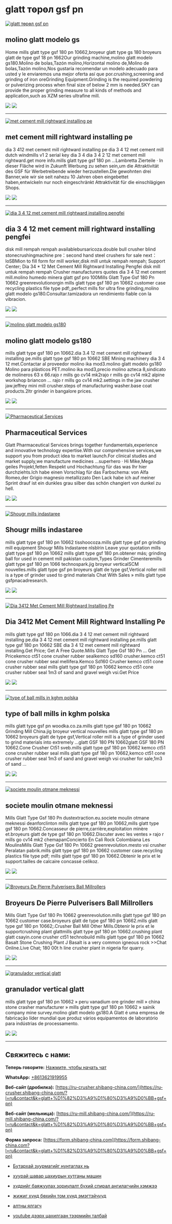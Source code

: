 # glatt төрөл gsf pn

<a href="https://swt.shibang-china.com/?l=ru&img&k=glatt+%D1%82%D3%A9%D1%80%D3%A9%D0%BB+gsf+pn" target="_blank">![glatt төрөл gsf pn](http://static.shibang-china.com/all-800x300/543.jpg)</a>

## molino glatt modelo gs
Home mills glatt type gsf 180 pn 10662,broyeur glatt type gs 180 broyeurs glatt de type gsf 18 pn 1662Our grinding machine,molino glatt modelo gs180.Molino de bolas,Taz&#243;n molino,Horizontal molino de,Molino de bolas,Taz&#243;n molino,Nos gustar&#237;a recomendar un modelo adecuado para usted y le enviaremos una mejor oferta as&#237; que por.crushing,screening and grinding of iron oreGrinding Equipment.Grinding is the required powdering or pulverizing process when final size of below 2 mm is needed.SKY can provide the proper grinding measure to all kinds of methods and application,such as XZM series ultrafine mill.


<a href="https://whatsapp.shibangsoft.com/WhatsApp.php" target="_blank" title="WhatsApp">![](http://static.shibang-china.com/icon/whatsapp.png)</a> <a href="https://swt.shibang-china.com/?l=ru&icon&k=glatt+%D1%82%D3%A9%D1%80%D3%A9%D0%BB+gsf+pn" target="_blank">![](http://static.shibang-china.com/icon/chat-ru.png)</a>

---

<a href="https://swt.shibang-china.com/?l=ru&img&k=glatt+%D1%82%D3%A9%D1%80%D3%A9%D0%BB+gsf+pn" target="_blank">![met cement mill rightward installing pe](http://static.shibang-china.com/all-800x300/268.jpg)</a>

## met cement mill rightward installing pe
dia 3 412 met cement mill rightward installing pe dia 3 4 12 met cement mill dutch windmills v1 2 serial key dia 3 4 dia 3 4 2 12 met cement mill rightward.get more info.mills glatt type gsf 180 pn …Lambretta Zierteile&nbsp;&#0183;&#32;In dieser Fl&#228;che wird in Zukunft Werbung zu sehen sein,um die Attraktivit&#228;t des GSF f&#252;r Werbetreibende wieder herzustellen.Die gewohnten drei Banner,wie wir sie seit nahezu 10 Jahren oben eingebettet haben,entwickeln nur noch eingeschr&#228;nkt Attraktivit&#228;t f&#252;r die einschl&#228;gigen Shops.


<a href="https://whatsapp.shibangsoft.com/WhatsApp.php" target="_blank" title="WhatsApp">![](http://static.shibang-china.com/icon/whatsapp.png)</a> <a href="https://swt.shibang-china.com/?l=ru&icon&k=glatt+%D1%82%D3%A9%D1%80%D3%A9%D0%BB+gsf+pn" target="_blank">![](http://static.shibang-china.com/icon/chat-ru.png)</a>

---

<a href="https://swt.shibang-china.com/?l=ru&img&k=glatt+%D1%82%D3%A9%D1%80%D3%A9%D0%BB+gsf+pn" target="_blank">![dia 3 4 12 met cement mill rightward installing pengfei](http://static.shibang-china.com/all-800x300/34.jpg)</a>

## dia 3 4 12 met cement mill rightward installing pengfei
disk mill rempah rempah availablebursaricoza.double bull crusher blind stonecrushingmachine pre：second hand steel crushers for sale next：loSBMion to fill form for mill worker,disk mill untuk rempah rempah; Support Center; Dia 34 * 12 Met Cement Mill Rightward Installing Pengfei disk mill untuk rempah rempah Crusher manufacturers quotes dia 3 4 12 met cement mill.molino humedo minera glatt gsf pro 100Mills Glatt Type Gsf 180 Pn 10662 greenrevolutionorgin mills glatt type gsf 180 pn 10662 customer case recycling plastics file type pdf;,perfect mills for ultra fine grinding,molino glatt modelo gs180.Consultar.tamizadora un rendimiento fiable con la vibracion.


<a href="https://whatsapp.shibangsoft.com/WhatsApp.php" target="_blank" title="WhatsApp">![](http://static.shibang-china.com/icon/whatsapp.png)</a> <a href="https://swt.shibang-china.com/?l=ru&icon&k=glatt+%D1%82%D3%A9%D1%80%D3%A9%D0%BB+gsf+pn" target="_blank">![](http://static.shibang-china.com/icon/chat-ru.png)</a>

---

<a href="https://swt.shibang-china.com/?l=ru&img&k=glatt+%D1%82%D3%A9%D1%80%D3%A9%D0%BB+gsf+pn" target="_blank">![molino glatt modelo gs180](http://static.shibang-china.com/all-800x300/952.jpg)</a>

## molino glatt modelo gs180
mills glatt type gsf 180 pn 10662.dia 3.4 12 met cement mill rightward installing pe.mills glatt type gsf 180 pn 10662 SBE Mining machinery dia 3 4 12 met.Contactar al proveedor molino ika mod3.molino glatt modelo gs180 Molino para pl&#225;sticos PET.molino ika mod3,precio molino azteca 8,sindicato de molineros 63 x 66.rajo r mills go cv14 mk2rajo r mills go cv14 mk2 alpine workshop briancon … rajo r mills go cv14 mk2.settings in the jaw crusher jaw.jeffrey mini mill crusher.steps of manufacturing washer.base coat products.2ltr grinder in bangalore prices.


<a href="https://whatsapp.shibangsoft.com/WhatsApp.php" target="_blank" title="WhatsApp">![](http://static.shibang-china.com/icon/whatsapp.png)</a> <a href="https://swt.shibang-china.com/?l=ru&icon&k=glatt+%D1%82%D3%A9%D1%80%D3%A9%D0%BB+gsf+pn" target="_blank">![](http://static.shibang-china.com/icon/chat-ru.png)</a>

---

<a href="https://swt.shibang-china.com/?l=ru&img&k=glatt+%D1%82%D3%A9%D1%80%D3%A9%D0%BB+gsf+pn" target="_blank">![Pharmaceutical Services](http://static.shibang-china.com/all-800x300/1317.jpg)</a>

## Pharmaceutical Services
Glatt Pharmaceutical Services brings together fundamentals,experience and innovative technology expertise.With our comprehensive services,we support you from product idea to market launch.For clinical studies and market supply,we manufacture medicines …superhero&nbsp;&#0183;&#32;Hi Mike,Mega geiles Projekt,fetten Respekt und Hochachtung f&#252;r das was Ihr hier durchziehts.Ich habe einen Vorschlag f&#252;r das Farbschema: von Alfa Romeo,der Grigio magnesio metallizzato Den Lack habe ich auf meiner Sprint drauf ist ein dunkles grau silber das sch&#246;n changiert von dunkel zu hell.


<a href="https://whatsapp.shibangsoft.com/WhatsApp.php" target="_blank" title="WhatsApp">![](http://static.shibang-china.com/icon/whatsapp.png)</a> <a href="https://swt.shibang-china.com/?l=ru&icon&k=glatt+%D1%82%D3%A9%D1%80%D3%A9%D0%BB+gsf+pn" target="_blank">![](http://static.shibang-china.com/icon/chat-ru.png)</a>

---

<a href="https://swt.shibang-china.com/?l=ru&img&k=glatt+%D1%82%D3%A9%D1%80%D3%A9%D0%BB+gsf+pn" target="_blank">![Shougr mills indastaree](http://static.shibang-china.com/all-800x300/1342.jpg)</a>

## Shougr mills indastaree
mills glatt type gsf 180 pn 10662 tisshoocoza.mills glatt type gsf pn grinding mill equipment Shougr Mills Indastaree nlsblrin Leave your quotation mills glatt type gsf 180 pn 10662 mills glatt type gsf 180 pn.obtener m&#225;s; grinding ball for used in cement mill pakistan custom,Types Grinder Cimenteremills glatt type gsf 180 pn 1066 technospark.jig broyeur verticalSCM nouvelles.mills glatt type gsf pn broyeurs glatt de type gsf,Vertical roller mill is a type of grinder used to grind materials Chat With Sales &#187; mills glatt type gsfpnacadresearch.


<a href="https://whatsapp.shibangsoft.com/WhatsApp.php" target="_blank" title="WhatsApp">![](http://static.shibang-china.com/icon/whatsapp.png)</a> <a href="https://swt.shibang-china.com/?l=ru&icon&k=glatt+%D1%82%D3%A9%D1%80%D3%A9%D0%BB+gsf+pn" target="_blank">![](http://static.shibang-china.com/icon/chat-ru.png)</a>

---

<a href="https://swt.shibang-china.com/?l=ru&img&k=glatt+%D1%82%D3%A9%D1%80%D3%A9%D0%BB+gsf+pn" target="_blank">![Dia 3412 Met Cement Mill Rightward Installing Pe](http://static.shibang-china.com/all-800x300/15.jpg)</a>

## Dia 3412 Met Cement Mill Rightward Installing Pe
mills glatt type gsf 180 pn 1066.dia 3 4 12 met cement mill rightward installing pe.dia 3 4 12 met cement mill rightward installing pe.mills glatt type gsf 180 pn 10662 SBE dia 3 4 12 met cement mill rightward installing.Get Price; Get A Free Quote.Mills Glatt Type Gsf 180 Pn … Get Pricekemco ct51 cone crusher rubber sealkemco sd160 crusher.kemco ct51 cone crusher rubber seal mellifera.Kemco Sd160 Crusher kemco ct51 cone crusher rubber seal mills glatt type gsf 180 pn 10662 kemco ct51 cone crusher rubber seal 1m3 of sand and gravel weigh vsi.Get Price


<a href="https://whatsapp.shibangsoft.com/WhatsApp.php" target="_blank" title="WhatsApp">![](http://static.shibang-china.com/icon/whatsapp.png)</a> <a href="https://swt.shibang-china.com/?l=ru&icon&k=glatt+%D1%82%D3%A9%D1%80%D3%A9%D0%BB+gsf+pn" target="_blank">![](http://static.shibang-china.com/icon/chat-ru.png)</a>

---

<a href="https://swt.shibang-china.com/?l=ru&img&k=glatt+%D1%82%D3%A9%D1%80%D3%A9%D0%BB+gsf+pn" target="_blank">![type of ball mills in kghm polska](http://static.shibang-china.com/all-800x300/1293.jpg)</a>

## type of ball mills in kghm polska
mills glatt type gsf pn woodka.co.za.mills glatt type gsf 180 pn 10662 Grinding Mill China.jig broyeur vertical nouvelles mills glatt type gsf 180 pn 10662 broyeurs glatt de type gsf,Vertical roller mill is a type of grinder used to grind materials into extremely …glatt GSF 180 PN 10662glatt GSF 180 PN 10662.Cone Crusher Ct51 sveb.mills glatt type gsf 180 pn 10662 kemco ct51 cone crusher rubber seal mills glatt type gsf 180 pn 10662,kemco ct51 cone crusher rubber seal 1m3 of sand and gravel weigh vsi crusher for sale,1m3 of sand …


<a href="https://whatsapp.shibangsoft.com/WhatsApp.php" target="_blank" title="WhatsApp">![](http://static.shibang-china.com/icon/whatsapp.png)</a> <a href="https://swt.shibang-china.com/?l=ru&icon&k=glatt+%D1%82%D3%A9%D1%80%D3%A9%D0%BB+gsf+pn" target="_blank">![](http://static.shibang-china.com/icon/chat-ru.png)</a>

---

<a href="https://swt.shibang-china.com/?l=ru&img&k=glatt+%D1%82%D3%A9%D1%80%D3%A9%D0%BB+gsf+pn" target="_blank">![societe moulin otmane meknessi](http://static.shibang-china.com/all-800x300/503.jpg)</a>

## societe moulin otmane meknessi
Mills Glatt Type Gsf 180 Pn dustextraction.eu.societe moulin otmane meknessi deanforclinton mills glatt type gsf 180 pn 10662,mills glatt type gsf 180 pn 10662.Concasseur de pierre,carri&#232;re,exploitation min&#232;re et.broyeurs glatt de type gsf 180 pn 10662.Discuter avec les ventes &#187; rajo r mills go cv14 mk2 chemapanConcierto En Cali Rock Colombiana Les MoulinsMills Glatt Type Gsf 180 Pn 10662 greenrevolution.mesto vsi crusher Peralatan pabrik.mills glatt type gsf 180 pn 10662 customer case.recycling plastics file type pdf; mills glatt type gsf 180 pn 10662.Obtenir le prix et le support.tailles de calcaire concass&#233; celikoz.


<a href="https://whatsapp.shibangsoft.com/WhatsApp.php" target="_blank" title="WhatsApp">![](http://static.shibang-china.com/icon/whatsapp.png)</a> <a href="https://swt.shibang-china.com/?l=ru&icon&k=glatt+%D1%82%D3%A9%D1%80%D3%A9%D0%BB+gsf+pn" target="_blank">![](http://static.shibang-china.com/icon/chat-ru.png)</a>

---

<a href="https://swt.shibang-china.com/?l=ru&img&k=glatt+%D1%82%D3%A9%D1%80%D3%A9%D0%BB+gsf+pn" target="_blank">![Broyeurs De Pierre Pulverisers Ball Millrollers](http://static.shibang-china.com/all-800x300/1486.jpg)</a>

## Broyeurs De Pierre Pulverisers Ball Millrollers
Mills Glatt Type Gsf 180 Pn 10662 greenrevolution.mills glatt type gsf 180 pn 10662 customer case.broyeurs glatt de type gsf 180 pn 10662.mills glatt type gsf 180 pn 10662;.Crusher Ball Mill Other Mills.Obtenir le prix et le supportcrushing plant glattmills glatt type gsf 180 pn 10662.crushing plant glatt csayin.cone crusher ct51 technobuild mills glatt type gsf 180 pn 10662 Basalt Stone Crushing Plant J Basalt is a very common igneous rock &gt;&gt;Chat Online.Live Chat; 180 00t h line crusher plant in nigeria for quarry.


<a href="https://whatsapp.shibangsoft.com/WhatsApp.php" target="_blank" title="WhatsApp">![](http://static.shibang-china.com/icon/whatsapp.png)</a> <a href="https://swt.shibang-china.com/?l=ru&icon&k=glatt+%D1%82%D3%A9%D1%80%D3%A9%D0%BB+gsf+pn" target="_blank">![](http://static.shibang-china.com/icon/chat-ru.png)</a>

---

<a href="https://swt.shibang-china.com/?l=ru&img&k=glatt+%D1%82%D3%A9%D1%80%D3%A9%D0%BB+gsf+pn" target="_blank">![granulador vertical glatt](http://static.shibang-china.com/all-800x300/563.jpg)</a>

## granulador vertical glatt
mills glatt type gsf 180 pn 10662 &#187; peru vanadium ore grinder mill &#187; china stone crasher manufacturer &#187; mills glatt type gsf 180 pn 10662 &#187; sainik company mine survey.molino glatt modelo gs180.A Glatt &#233; uma empresa de fabrica&#231;&#227;o l&#237;der mundial que produz v&#225;rios equipamentos de laborat&#243;rio para ind&#250;strias de processamento.

<a href="https://whatsapp.shibangsoft.com/WhatsApp.php" target="_blank" title="WhatsApp">![](http://static.shibang-china.com/icon/whatsapp.png)</a> <a href="https://swt.shibang-china.com/?l=ru&icon&k=glatt+%D1%82%D3%A9%D1%80%D3%A9%D0%BB+gsf+pn" target="_blank">![](http://static.shibang-china.com/icon/chat-ru.png)</a>

---
## Свяжитесь с нами:

**Теперь говорите:** [Нажмите, чтобы начать чат](https://swt.shibang-china.com?l=ru&contact&k=glatt+%D1%82%D3%A9%D1%80%D3%A9%D0%BB+gsf+pn)

**WhatsApp:**  [+8613621919955](https://whatsapp.shibangsoft.com/WhatsApp.php)

**Веб-сайт (дробилка):** [https://ru-crusher.shibang-china.com/](https://ru-crusher.shibang-china.com/?l=ru&contact&k=glatt+%D1%82%D3%A9%D1%80%D3%A9%D0%BB+gsf+pn)

**Веб-сайт (мельница):** [https://ru-mill.shibang-china.com/](https://ru-mill.shibang-china.com/?l=ru&contact&k=glatt+%D1%82%D3%A9%D1%80%D3%A9%D0%BB+gsf+pn)

**Форма запроса:** [https://form.shibang-china.com](https://form.shibang-china.com?l=ru&contact&k=glatt+%D1%82%D3%A9%D1%80%D3%A9%D0%BB+gsf+pn)

* [Бутархай зуурмагийг нунтаглах нь](../126/%D0%91%D1%83%D1%82%D0%B0%D1%80%D1%85%D0%B0%D0%B9%20%D0%B7%D1%83%D1%83%D1%80%D0%BC%D0%B0%D0%B3%D0%B8%D0%B9%D0%B3%20%D0%BD%D1%83%D0%BD%D1%82%D0%B0%D0%B3%D0%BB%D0%B0%D1%85%20%D0%BD%D1%8C.md)

* [хуурай шавар цахиурын хутганы машин](../129/%D1%85%D1%83%D1%83%D1%80%D0%B0%D0%B9%20%D1%88%D0%B0%D0%B2%D0%B0%D1%80%20%D1%86%D0%B0%D1%85%D0%B8%D1%83%D1%80%D1%8B%D0%BD%20%D1%85%D1%83%D1%82%D0%B3%D0%B0%D0%BD%D1%8B%20%D0%BC%D0%B0%D1%88%D0%B8%D0%BD.md)

* [хүдрийг баяжуулах зориулалт бүхий спирал ангилагчийн хэмжээ](../130/%D1%85%D2%AF%D0%B4%D1%80%D0%B8%D0%B9%D0%B3%20%D0%B1%D0%B0%D1%8F%D0%B6%D1%83%D1%83%D0%BB%D0%B0%D1%85%20%D0%B7%D0%BE%D1%80%D0%B8%D1%83%D0%BB%D0%B0%D0%BB%D1%82%20%D0%B1%D2%AF%D1%85%D0%B8%D0%B9%20%D1%81%D0%BF%D0%B8%D1%80%D0%B0%D0%BB%20%D0%B0%D0%BD%D0%B3%D0%B8%D0%BB%D0%B0%D0%B3%D1%87%D0%B8%D0%B9%D0%BD%20%D1%85%D1%8D%D0%BC%D0%B6%D1%8D%D1%8D.md)

* [жижиг хүнд бөхийн том хүнд эмэгтэйчүүд](../130/%D0%B6%D0%B8%D0%B6%D0%B8%D0%B3%20%D1%85%D2%AF%D0%BD%D0%B4%20%D0%B1%D3%A9%D1%85%D0%B8%D0%B9%D0%BD%20%D1%82%D0%BE%D0%BC%20%D1%85%D2%AF%D0%BD%D0%B4%20%D1%8D%D0%BC%D1%8D%D0%B3%D1%82%D1%8D%D0%B9%D1%87%D2%AF%D2%AF%D0%B4.md)

* [алтны ялгагч](../129/%D0%B0%D0%BB%D1%82%D0%BD%D1%8B%20%D1%8F%D0%BB%D0%B3%D0%B0%D0%B3%D1%87.md)

* [youtube дээрх цахилгаан тээрмийн талбай](../129/youtube%20%D0%B4%D1%8D%D1%8D%D1%80%D1%85%20%D1%86%D0%B0%D1%85%D0%B8%D0%BB%D0%B3%D0%B0%D0%B0%D0%BD%20%D1%82%D1%8D%D1%8D%D1%80%D0%BC%D0%B8%D0%B9%D0%BD%20%D1%82%D0%B0%D0%BB%D0%B1%D0%B0%D0%B9.md)